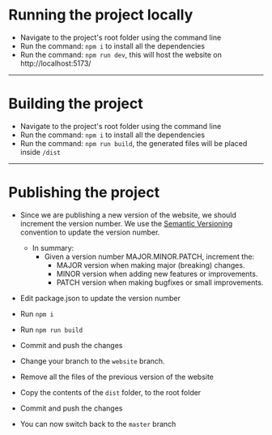 # Running the project locally
- Navigate to the project's root folder using the command line
- Run the command: `npm i` to install all the dependencies
- Run the command: `npm run dev`, this will host the website on http://localhost:5173/
---

# Building the project
- Navigate to the project's root folder using the command line
- Run the command: `npm i` to install all the dependencies
- Run the command: `npm run build`, the generated files will be placed inside `/dist`
---

# Publishing the project
- Since we are publishing a new version of the website, we should increment the version number. We use the [Semantic Versioning](https://semver.org/) convention to update the version number.
    - In summary:
      - Given a version number MAJOR.MINOR.PATCH, increment the:
        - MAJOR version when making major (breaking) changes.
        - MINOR version when adding new features or improvements.
        - PATCH version when making bugfixes or small improvements.


- Edit package.json to update the version number
- Run `npm i`
- Run `npm run build`
- Commit and push the changes
- Change your branch to the `website` branch.
- Remove all the files of the previous version of the website
- Copy the contents of the `dist` folder, to the root folder
- Commit and push the changes
- You can now switch back to the `master` branch
